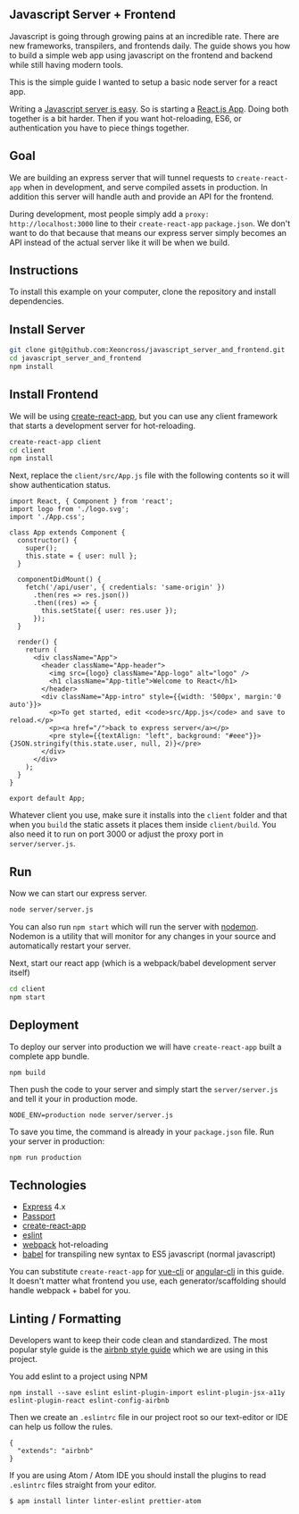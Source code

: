 ## Javascript Server + Frontend

Javascript is going through growing pains at an incredible rate. There are new frameworks, transpilers, and frontends daily. The guide shows you how to build a simple web app using javascript on the frontend and backend while still having modern tools.

This is the simple guide I wanted to setup a basic node server for a react app.

Writing a [Javascript server is easy](http://expressjs.com/). So is starting a [React.js App](https://github.com/facebookincubator/create-react-app). Doing both together is a bit harder. Then if you want hot-reloading, ES6, or authentication you have to piece things together.

## Goal

We are building an express server that will tunnel requests to `create-react-app` when in development, and serve compiled assets in production. In addition this server will handle auth and provide an API for the frontend.

During development, most people simply add a `proxy: http://localhost:3000` line to their `create-react-app` `package.json`. We don't want to do that because that means our express server simply becomes an API instead of the actual server like it will be when we build.

## Instructions

To install this example on your computer, clone the repository and install
dependencies.


## Install Server

```bash
git clone git@github.com:Xeoncross/javascript_server_and_frontend.git
cd javascript_server_and_frontend
npm install
```

## Install Frontend

We will be using [create-react-app](https://github.com/facebookincubator/create-react-app), but you can use any client framework that starts a development server for hot-reloading.

```bash
create-react-app client
cd client
npm install
```

Next, replace the `client/src/App.js` file with the following contents so it will show authentication status.

```
import React, { Component } from 'react';
import logo from './logo.svg';
import './App.css';

class App extends Component {
  constructor() {
    super();
    this.state = { user: null };
  }

  componentDidMount() {
    fetch('/api/user', { credentials: 'same-origin' })
      .then(res => res.json())
      .then((res) => {
        this.setState({ user: res.user });
      });
  }

  render() {
    return (
      <div className="App">
        <header className="App-header">
          <img src={logo} className="App-logo" alt="logo" />
          <h1 className="App-title">Welcome to React</h1>
        </header>
        <div className="App-intro" style={{width: '500px', margin:'0 auto'}}>
          <p>To get started, edit <code>src/App.js</code> and save to reload.</p>
          <p><a href="/">back to express server</a></p>
          <pre style={{textAlign: "left", background: "#eee"}}>{JSON.stringify(this.state.user, null, 2)}</pre>
        </div>
      </div>
    );
  }
}

export default App;
```

Whatever client you use, make sure it installs into the `client` folder and that when you `build` the static assets it places them inside `client/build`. You also need it to run on port 3000 or adjust the proxy port in `server/server.js`.

## Run

Now we can start our express server.

```bash
node server/server.js
```

You can also run `npm start` which will run the server with [nodemon](https://nodemon.io/). Nodemon is a utility that will monitor for any changes in your source and automatically restart your server.

Next, start our react app (which is a webpack/babel development server itself)

```bash
cd client
npm start
```

## Deployment

To deploy our server into production we will have `create-react-app` built a complete app bundle.

```bash
npm build
```

Then push the code to your server and simply start the `server/server.js` and tell it your in production mode.

    NODE_ENV=production node server/server.js

To save you time, the command is already in your `package.json` file. Run your server in production:

    npm run production

## Technologies

- [Express](http://expressjs.com/) 4.x
- [Passport](http://passportjs.org/)
- [create-react-app](https://github.com/facebookincubator/create-react-app)
- [eslint](https://eslint.org/)
- [webpack](https://webpack.js.org/concepts/) hot-reloading
- [babel](https://babeljs.io/) for transpiling new syntax to ES5 javascript (normal javascript)

You can substitute `create-react-app` for [vue-cli](https://github.com/vuejs/vue-cli) or [angular-cli](https://github.com/angular/angular-cli) in this guide. It doesn't matter what frontend you use, each generator/scaffolding should handle webpack + babel for you.

## Linting / Formatting

Developers want to keep their code clean and standardized. The most popular style guide is the [airbnb style guide](https://github.com/airbnb/javascript) which we are using in this project.

You add eslint to a project using NPM

    npm install --save eslint eslint-plugin-import eslint-plugin-jsx-a11y eslint-plugin-react eslint-config-airbnb

Then we create an `.eslintrc` file in our project root so our text-editor or IDE can help us follow the rules.

    {
      "extends": "airbnb"
    }

If you are using Atom / Atom IDE you should install the plugins to read `.eslintrc` files straight from your editor.

    $ apm install linter linter-eslint prettier-atom
